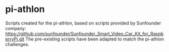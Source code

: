 # pi-athlon
Scripts created for the pi-athlon, based on scripts provided by Sunfounder company: https://github.com/sunfounder/Sunfounder_Smart_Video_Car_Kit_for_RaspberryPi.git The pre-existing scripts have been adapted to match the pi-athlon challenges.
